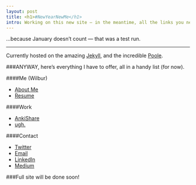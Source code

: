 ```yaml
---
layout: post
title: <h1>#NewYearNewMe</h1>
intro: Working on this new site — in the meantime, all the links you need are in this post. 
---
```


…because January doesn’t count — that was a test run. 

----

Currently hosted on the amazing [Jekyll](http://jekyllrb.com), and the incredible [Poole](https://github.com/poole/poole). 

###ANYWAY, here’s everything I have to offer, all in a handy list (for now).

####Me (Wilbur)
* [About Me](https://medium.com/@wilburchen/about-me-d1daf69ffb01#.mq33u2p0u)
* [Resume](https://wilburchen.com/files/wilbur_chen_resume.pdf)

####Work
* [AnkiShare](https://medium.com/@wilburchen/ankishare-425098a86422#.761a7k8cw)
* [ugh.](https://medium.com/@wilburchen/ugh-9c14dfe7a33d#.xaobj3eo3)

####Contact
* [Twitter](http://twitter.com/wilbtweet)
* [Email](mailto@wilburchen1@gmail.com)
* [LinkedIn](https://www.linkedin.com/in/wilburchen)
* [Medium](https://medium.com/@wilburchen)


###Full site will be done soon! 
